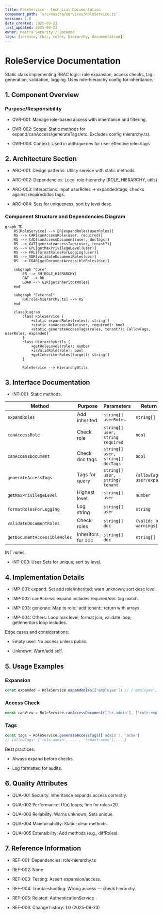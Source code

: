 ```yaml
---
title: RoleService - Technical Documentation
component_path: `src/mastra/services/RoleService.ts`
version: 1.0
date_created: 2025-09-23
last_updated: 2025-09-23
owner: Mastra Security / Backend
tags: [service, rbac, roles, hierarchy, documentation]
---
```


# RoleService Documentation

Static class implementing RBAC logic: role expansion, access checks, tag generation, validation, logging. Uses role-hierarchy config for inheritance.

## 1. Component Overview

### Purpose/Responsibility

- OVR-001: Manage role-based access with inheritance and filtering.

- OVR-002: Scope: Static methods for expand/canAccess/generateTags/etc. Excludes config (hierarchy.ts).

- OVR-003: Context: Used in auth/queries for user effective roles/tags.

## 2. Architecture Section

- ARC-001: Design patterns: Utility service with static methods.

- ARC-002: Dependencies: Local role-hierarchy (ROLE_HIERARCHY, utils)

- ARC-003: Interactions: Input userRoles → expanded/tags; checks against required/doc tags.

- ARC-004: Sets for uniqueness; sort by level desc.

### Component Structure and Dependencies Diagram

```mermaid
graph TD
    RS[RoleService] --> ER[expandRoles(userRoles)]
    RS --> CAR[canAccessRole(user, required)]
    RS --> CAD[canAccessDocument(user, docTags)]
    RS --> GAT[generateAccessTags(user, tenant?)]
    RS --> GPL[getMaxPrivilegeLevel(user)]
    RS --> FRL[formatRolesForLogging(user)]
    RS --> VDR[validateDocumentRoles(doc)]
    RS --> GDAR[getDocumentAccessibleRoles(doc)]

    subgraph "Core"
        ER --> RH[ROLE_HIERARCHY]
        GAT --> RH
        GDAR --> GIR[getInheritorRoles]
    end

    subgraph "External"
        RH[role-hierarchy.ts] --> RS
    end

    classDiagram
        class RoleService {
            +static expandRoles(roles): string[]
            +static canAccessRole(user, required): bool
            +static generateAccessTags(roles, tenant?): {allowTags, userRoles, expanded}
        }
        class HierarchyUtils {
            +getRoleLevel(role): number
            +isValidRole(role): bool
            +getInheritorRoles(target): string[]
        }

        RoleService --> HierarchyUtils
```

## 3. Interface Documentation

- INT-001: Static methods.

| Method                       | Purpose            | Parameters                        | Return Type                      | Notes                            |
| ---------------------------- | ------------------ | --------------------------------- | -------------------------------- | -------------------------------- |
| `expandRoles`                | Add inherited      | `string[] userRoles`              | `string[]`                       | Sorted desc level; warns unknown |
| `canAccessRole`              | Check role         | `string[] user, string required`  | `bool`                           | Via expand                       |
| `canAccessDocument`          | Check doc tags     | `string[] user, string[] docTags` | `bool`                           | Some match; empty=true           |
| `generateAccessTags`         | Tags for query     | `string[] user, string? tenant`   | `{allowTags[], user/expanded[]}` | role:/tenant:                    |
| `getMaxPrivilegeLevel`       | Highest level      | `string[] user`                   | `number`                         | Max from levels                  |
| `formatRolesForLogging`      | Log string         | `string[] user`                   | `string`                         | Original/effective/max           |
| `validateDocumentRoles`      | Check roles        | `string[] doc`                    | `{valid: bool, warnings[]}`      | Unknown roles                    |
| `getDocumentAccessibleRoles` | Inheritors for doc | `string[] doc`                    | `string[]`                       | Sorted; self + inheritors        |

INT notes:

- INT-003: Uses Sets for unique; sort by level.

## 4. Implementation Details

- IMP-001: expand: Set add role/inherited; warn unknown; sort desc level.

- IMP-002: canAccess: expand includes required/doc tag match.

- IMP-003: generate: Map to role:; add tenant:; return with arrays.

- IMP-004: Others: Loop max level; format join; validate loop; getInheritors loop includes.

Edge cases and considerations:

- Empty user: No access unless public.

- Unknown: Warn/add self.

## 5. Usage Examples

### Expansion

```ts
const expanded = RoleService.expandRoles(['employee']) // ['employee', 'public']
```

### Access Check

```ts
const canView = RoleService.canAccessDocument(['hr.admin'], ['role:employee']) // true
```

### Tags

```ts
const tags = RoleService.generateAccessTags(['admin'], 'acme')
// {allowTags: ['role:admin', ... , 'tenant:acme'], ...}
```

Best practices:

- Always expand before checks.

- Log formatted for audits.

## 6. Quality Attributes

- QUA-001 Security: Inheritance expands access correctly.

- QUA-002 Performance: O(n) loops; fine for roles<20.

- QUA-003 Reliability: Warns unknown; Sets unique.

- QUA-004 Maintainability: Static; clear methods.

- QUA-005 Extensibility: Add methods (e.g., diffRoles).

## 7. Reference Information

- REF-001: Dependencies: role-hierarchy.ts

- REF-002: None

- REF-003: Testing: Assert expansion/access.

- REF-004: Troubleshooting: Wrong access — check hierarchy.

- REF-005: Related: AuthenticationService

- REF-006: Change history: 1.0 (2025-09-23)
